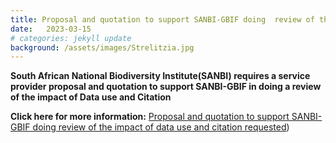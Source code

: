 ```yaml
---
title: Proposal and quotation to support SANBI-GBIF doing  review of the impact of data use and citation
date:   2023-03-15
# categories: jekyll update
background: /assets/images/Strelitzia.jpg
---
```


**South African National Biodiversity Institute(SANBI) requires a service provider proposal and quotation
to support SANBI-GBIF in doing a review of the impact of Data use and Citation**

**Click here for more information:** [Proposal and quotation to support SANBI-GBIF doing review of the impact of data use and citation requested](https://www.sanbi.org/opportunity/service-provider-for-impact-review/))
